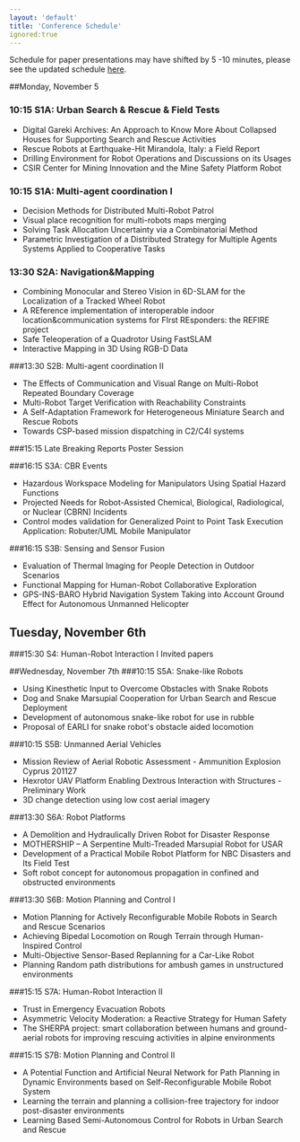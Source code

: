 ```yaml
---
layout: 'default'
title: 'Conference Schedule'
ignored:true
---
```


Schedule for paper presentations may have shifted by 5 -10 minutes, please see the updated schedule [here](http://ssrr2012.org/scheduleAndMap.pdf).

##Monday, November 5

### 10:15 S1A: Urban Search & Rescue & Field Tests
* Digital Gareki Archives: An Approach to Know More About Collapsed Houses for Supporting Search and Rescue Activities
* Rescue Robots at Earthquake-Hit Mirandola, Italy: a Field Report
* Drilling Environment for Robot Operations and Discussions on its Usages
* CSIR Center for Mining Innovation and the Mine Safety Platform Robot

### 10:15 S1A: Multi-agent coordination I
- Decision Methods for Distributed Multi-Robot Patrol
- Visual place recognition for multi-robots maps merging
- Solving Task Allocation Uncertainty via a Combinatorial Method
- Parametric Investigation of a Distributed Strategy for Multiple Agents Systems Applied to Cooperative Tasks

### 13:30 S2A: Navigation&Mapping
- Combining Monocular and Stereo Vision in 6D-SLAM for the Localization of a Tracked Wheel Robot
- A REference implementation of interoperable indoor location&communication systems for FIrst REsponders: the REFIRE project
- Safe Teleoperation of a Quadrotor Using FastSLAM
- Interactive Mapping in 3D Using RGB-D Data

###13:30 S2B: Multi-agent coordination II
- The Effects of Communication and Visual Range on Multi-Robot Repeated Boundary Coverage
- Multi-Robot Target Verification with Reachability Constraints
- A Self-Adaptation Framework for Heterogeneous Miniature Search and Rescue Robots
- Towards CSP-based mission dispatching in C2/C4I systems

###15:15 Late Breaking Reports Poster Session 

###16:15 S3A: CBR Events
- Hazardous Workspace Modeling for Manipulators Using Spatial Hazard Functions
- Projected Needs for Robot-Assisted Chemical, Biological, Radiological, or Nuclear (CBRN) Incidents
- Control modes validation for Generalized Point to Point Task Execution  Application: Robuter/UML Mobile Manipulator

###16:15 S3B: Sensing and Sensor Fusion
- Evaluation of Thermal Imaging for People Detection in Outdoor Scenarios
- Functional Mapping for Human-Robot Collaborative Exploration
- GPS-INS-BARO Hybrid Navigation System Taking into Account Ground Effect for Autonomous Unmanned Helicopter

## Tuesday, November 6th
###15:30 S4: Human-Robot Interaction I
Invited papers

##Wednesday, November 7th
###10:15 S5A: Snake-like Robots
- Using Kinesthetic Input to Overcome Obstacles with Snake Robots
- Dog and Snake Marsupial Cooperation for Urban Search and Rescue Deployment 
- Development of autonomous snake-like robot  for use in rubble
- Proposal of EARLI for snake robot's obstacle aided locomotion

###10:15 S5B: Unmanned Aerial Vehicles
- Mission Review of Aerial Robotic Assessment - Ammunition Explosion Cyprus 201127
- Hexrotor UAV Platform Enabling Dextrous Interaction with Structures - Preliminary Work
- 3D change detection using low cost aerial imagery

###13:30 S6A: Robot Platforms
- A Demolition and Hydraulically Driven Robot for Disaster Response
- MOTHERSHIP – A Serpentine Multi-Treaded Marsupial Robot for USAR 
- Development of a Practical Mobile Robot Platform for NBC Disasters  and Its Field Test
- Soft robot concept for autonomous propagation in confined and obstructed environments

###13:30 S6B: Motion Planning and Control I
- Motion Planning for Actively Reconfigurable Mobile Robots in Search and Rescue Scenarios
- Achieving Bipedal Locomotion on Rough Terrain through Human-Inspired Control
- Multi-Objective Sensor-Based Replanning for a Car-Like Robot
- Planning Random path distributions for ambush games in unstructured environments

###15:15 S7A: Human-Robot Interaction II
- Trust in Emergency Evacuation Robots
- Asymmetric Velocity Moderation: a Reactive Strategy for Human Safety
- The SHERPA project: smart collaboration between humans and ground-aerial robots for improving rescuing activities in alpine environments

###15:15 S7B: Motion Planning and Control II
- A Potential Function and Artificial Neural Network for Path Planning in Dynamic Environments based on Self-Reconfigurable Mobile Robot System 
- Learning the terrain and planning a collision-free trajectory for indoor post-disaster environments
- Learning Based Semi-Autonomous Control for Robots in Urban Search and Rescue
